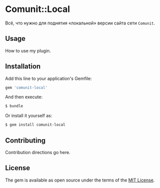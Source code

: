 Comunit::Local
==============

Всё, что нужно для поднятия «локальной» версии сайта сети `Comunit`.

## Usage
How to use my plugin.

## Installation
Add this line to your application's Gemfile:

```ruby
gem 'comunit-local'
```

And then execute:
```bash
$ bundle
```

Or install it yourself as:
```bash
$ gem install comunit-local
```

## Contributing
Contribution directions go here.

## License
The gem is available as open source under the terms of the [MIT License](http://opensource.org/licenses/MIT).
